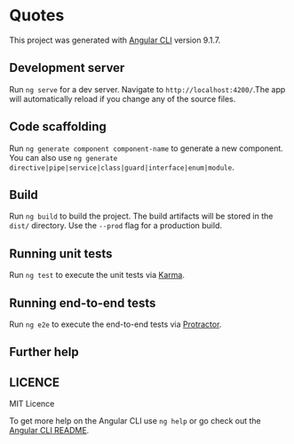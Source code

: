 # Quotes

This project was generated with [Angular CLI](https://github.com/angular/angular-cli) version 9.1.7.

## Development server

Run `ng serve` for a dev server. Navigate to `http://localhost:4200/`.The app will automatically reload if you change any of the source files.

## Code scaffolding

Run `ng generate component component-name` to generate a new component. You can also use `ng generate directive|pipe|service|class|guard|interface|enum|module`.

## Build

Run `ng build` to build the project. The build artifacts will be stored in the `dist/` directory. Use the `--prod` flag for a production build.

## Running unit tests

Run `ng test` to execute the unit tests via [Karma](https://albert-beg.github.io/QUOTE/).

## Running end-to-end tests
Run `ng e2e` to execute the end-to-end tests via [Protractor](http://www.protractortest.org/).

## Further help

## LICENCE
MIT Licence

To get more help on the Angular CLI use `ng help` or go check out the [Angular CLI README](https://github.com/angular/angular-cli/blob/master/README.md).
